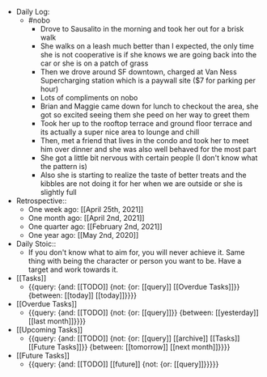 - Daily Log:
    - #nobo
        - Drove to Sausalito in the morning and took her out for a brisk walk
        - She walks on a leash much better than I expected, the only time she is not cooperative is if she knows we are going back into the car or she is on a patch of grass
        - Then we drove around SF downtown, charged at Van Ness Supercharging station which is a paywall site ($7 for parking per hour)
        - Lots of compliments on nobo
        - Brian and Maggie came down for lunch to checkout the area, she got so excited seeing them she peed on her way to greet them
        - Took her up to the rooftop terrace and ground floor terrace and its actually a super nice area to lounge and chill
        - Then, met a friend that lives in the condo and took her to meet him over dinner and she was also well behaved for the most part
        - She got a little bit nervous with certain people (I don't know what the pattern is)
        - Also she is starting to realize the taste of better treats and the kibbles are not doing it for her when we are outside or she is slightly full
- Retrospective::
    - One week ago: [[April 25th, 2021]]
    - One month ago: [[April 2nd, 2021]]
    - One quarter ago: [[February 2nd, 2021]]
    - One year ago: [[May 2nd, 2020]]
- Daily Stoic::
    - If you don't know what to aim for, you will never achieve it. Same thing with being the character or person you want to be. Have a target and work towards it.
- [[Tasks]]
    - {{query: {and: [[TODO]] {not: {or: [[query]] [[Overdue Tasks]]}} {between: [[today]] [[today]]}}}}
- [[Overdue Tasks]]
    - {{query: {and: [[TODO]] {not: {or: [[query]]}} {between: [[yesterday]] [[last month]]}}}}
- [[Upcoming Tasks]]
    - {{query: {and: [[TODO]] {not: {or: [[query]] [[archive]] [[Tasks]] [[Future Tasks]]}} {between: [[tomorrow]] [[next month]]}}}}
- [[Future Tasks]]
    - {{query: {and: [[TODO]] [[future]] {not: {or: [[query]]}}}}}
